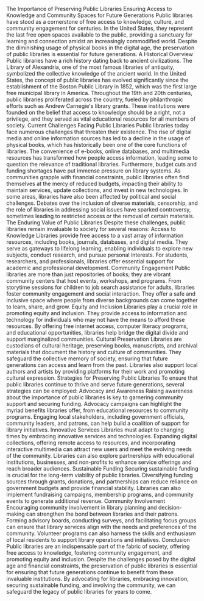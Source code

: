 The Importance of Preserving Public Libraries
Ensuring Access to Knowledge and Community Spaces for Future Generations
Public libraries have stood as a cornerstone of free access to knowledge, culture, and community engagement for centuries. In the United States, they represent the last free open spaces available to the public, providing a sanctuary for learning and connection amidst an increasingly commodified world. Despite the diminishing usage of physical books in the digital age, the preservation of public libraries is essential for future generations.
A Historical Overview
Public libraries have a rich history dating back to ancient civilizations. The Library of Alexandria, one of the most famous libraries of antiquity, symbolized the collective knowledge of the ancient world. In the United States, the concept of public libraries has evolved significantly since the establishment of the Boston Public Library in 1852, which was the first large free municipal library in America.
Throughout the 19th and 20th centuries, public libraries proliferated across the country, fueled by philanthropic efforts such as Andrew Carnegie's library grants. These institutions were founded on the belief that access to knowledge should be a right, not a privilege, and they served as vital educational resources for all members of society.
Current Challenges Facing Public Libraries
Public libraries today face numerous challenges that threaten their existence. The rise of digital media and online information sources has led to a decline in the usage of physical books, which has historically been one of the core functions of libraries. The convenience of e-books, online databases, and multimedia resources has transformed how people access information, leading some to question the relevance of traditional libraries.
Furthermore, budget cuts and funding shortages have put immense pressure on library systems. As communities grapple with financial constraints, public libraries often find themselves at the mercy of reduced budgets, impacting their ability to maintain services, update collections, and invest in new technologies.
In some areas, libraries have also been affected by political and social challenges. Debates over the inclusion of diverse materials, censorship, and the role of libraries in addressing social issues have sparked controversy, sometimes leading to restricted access or the removal of certain materials.
The Enduring Value of Public Libraries
Despite these challenges, public libraries remain invaluable to society for several reasons:
Access to Knowledge
Libraries provide free access to a vast array of information resources, including books, journals, databases, and digital media. They serve as gateways to lifelong learning, enabling individuals to explore new subjects, conduct research, and pursue personal interests. For students, researchers, and professionals, libraries offer essential support for academic and professional development.
Community Engagement
Public libraries are more than just repositories of books; they are vibrant community centers that host events, workshops, and programs. From storytime sessions for children to job search assistance for adults, libraries foster community engagement and social interaction. They offer a safe and inclusive space where people from diverse backgrounds can come together to learn, share, and grow.
Equity and Inclusion
Libraries play a crucial role in promoting equity and inclusion. They provide access to information and technology for individuals who may not have the means to afford these resources. By offering free internet access, computer literacy programs, and educational opportunities, libraries help bridge the digital divide and support marginalized communities.
Cultural Preservation
Libraries are custodians of cultural heritage, preserving books, manuscripts, and archival materials that document the history and culture of communities. They safeguard the collective memory of society, ensuring that future generations can access and learn from the past. Libraries also support local authors and artists by providing platforms for their work and promoting cultural expression.
Strategies for Preserving Public Libraries
To ensure that public libraries continue to thrive and serve future generations, several strategies can be employed:
Advocacy and Awareness
Raising awareness about the importance of public libraries is key to garnering community support and securing funding. Advocacy campaigns can highlight the myriad benefits libraries offer, from educational resources to community programs. Engaging local stakeholders, including government officials, community leaders, and patrons, can help build a coalition of support for library initiatives.
Innovative Services
Libraries must adapt to changing times by embracing innovative services and technologies. Expanding digital collections, offering remote access to resources, and incorporating interactive multimedia can attract new users and meet the evolving needs of the community. Libraries can also explore partnerships with educational institutions, businesses, and non-profits to enhance service offerings and reach broader audiences.
Sustainable Funding
Securing sustainable funding is crucial for the long-term viability of public libraries. Diversifying funding sources through grants, donations, and partnerships can reduce reliance on government budgets and provide financial stability. Libraries can also implement fundraising campaigns, membership programs, and community events to generate additional revenue.
Community Involvement
Encouraging community involvement in library planning and decision-making can strengthen the bond between libraries and their patrons. Forming advisory boards, conducting surveys, and facilitating focus groups can ensure that library services align with the needs and preferences of the community. Volunteer programs can also harness the skills and enthusiasm of local residents to support library operations and initiatives.
Conclusion
Public libraries are an indispensable part of the fabric of society, offering free access to knowledge, fostering community engagement, and promoting equity and inclusion. Despite the challenges posed by the digital age and financial constraints, the preservation of public libraries is essential for ensuring that future generations continue to benefit from these invaluable institutions. By advocating for libraries, embracing innovation, securing sustainable funding, and involving the community, we can safeguard the legacy of public libraries for years to come.

